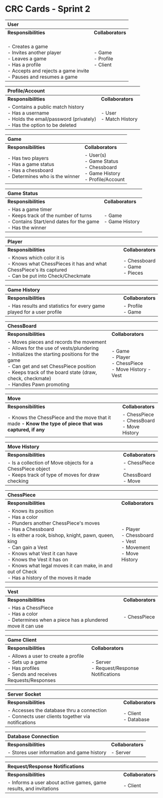 # CRC Cards - Sprint 2

| **User** | |
| :--- | :---
| **Responsibilities** | **Collaborators**
| <br> - Creates a game <br> - Invites another player <br> - Leaves a game <br> - Has a profile <br> - Accepts and rejects a game invite <br> - Pauses and resumes a game | - Game <br> - Profile <br> - Client

|**Profile/Account** | |
| :--- | :---
| **Responsibilities** | **Collaborators**
| - Contains a public match history <br> - Has a username <br> - Holds the email/password (privately) <br> -  Has the option to be deleted | - User <br> - Match History

|**Game** | |
| :--- | :---
| **Responsibilities** | **Collaborators**
| - Has two players <br> - Has a game status <br> - Has a chessboard <br> - Determines who is the winner | - User(s) <br> - Game Status <br>  - Chessboard <br> - Game History <br> - Profile/Account

|**Game Status** | |
| :--- | :---
| **Responsibilities** | **Collaborators**
| - Has a game timer <br> - Keeps track of the number of turns <br> - Contains Start/end dates for the game <br> - Has the winner | - Game <br> - Game History

|**Player** | |
| :--- | :---
| **Responsibilities** | **Collaborators**
| - Knows which color it is <br> - Knows what ChessPieces it has and  what ChessPiece's its captured <br> - Can be put into Check/Checkmate | - Chessboard <br> - Game <br> - Pieces

|**Game History** | |
| :--- | :---
| **Responsibilities** | **Collaborators**
| - Has results and statistics for every game played for a user profile | - Profile <br> - Game

|**ChessBoard** | |
| :--- | :---
| **Responsibilities** | **Collaborators**
| - Moves pieces and records the movement <br> - Allows for the use of vests/plundering <br> - Initializes the starting positions for the game <br> - Can get and set ChessPiece position <br> - Keeps track of the board state (draw, check, checkmate) <br> - Handles Pawn promoting | - Game <br> - Player <br> - ChessPiece <br> - Move History - Vest <br>

|**Move** | |
| :--- | :---
| **Responsibilities** | **Collaborators**
| - Knows the ChessPiece and the move that it made <b> - Know the type of piece that was captured, if any | - ChessPiece <br> - ChessBoard <br> - Move History

|**Move History** | |
| :--- | :---
| **Responsibilities** | **Collaborators**
| - Is a collection of Move objects for a ChessPiece object <br> - Keeps track of type of moves for draw checking | - ChessPiece <br> - ChessBoard <br> - Move

|**ChessPiece** | |
| :--- | :---
| **Responsibilities** | **Collaborators**
| - Knows its position <br> - Has a color <br> - Plunders another ChessPiece's moves <br> - Has a Chessboard <br> - Is either a rook, bishop, knight, pawn, queen, king <br> - Can gain a Vest <br> - Knows what Vest it can have <br> - Knows the Vest it has on <br> - Knows what legal moves it can make, in and out of Check <br>  - Has a history of the moves it made | - Player <br> - Chessboard <br> - Vest <br> - Movement <br> - Move History

|**Vest** | |
| :--- | :---
| **Responsibilities** | **Collaborators**
| - Has a ChessPiece <br> - Has a color <br> - Determines when a piece has a plundered move it can use | - ChessPiece

|**Game Client** | |
| :--- | :---
| **Responsibilities** | **Collaborators**
| - Allows a user to create a profile <br> - Sets up a game <br> - Has profiles <br> - Sends and receives Requests/Responses | - Server <br> - Request/Response Notifications

|**Server Socket** | |
| :--- | :---
| **Responsibilities** | **Collaborators**
| - Accesses the database thru a connection <br> - Connects user clients together via notifications | - Client <br> - Database

|**Database Connection** | |
| :--- | :---
| **Responsibilities** | **Collaborators**
| - Stores user information and game history | - Server

|**Request/Response Notifications** | |
| :--- | :---
| **Responsibilities** | **Collaborators**
| - Informs a user about active games, game results, and invitations | - Client


